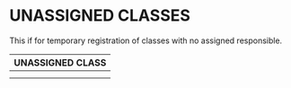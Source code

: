 # UNASSIGNED CLASSES

This if for temporary registration of classes with no assigned responsible.

| UNASSIGNED CLASS |
|:-----------------|
|                  |
|                  |

